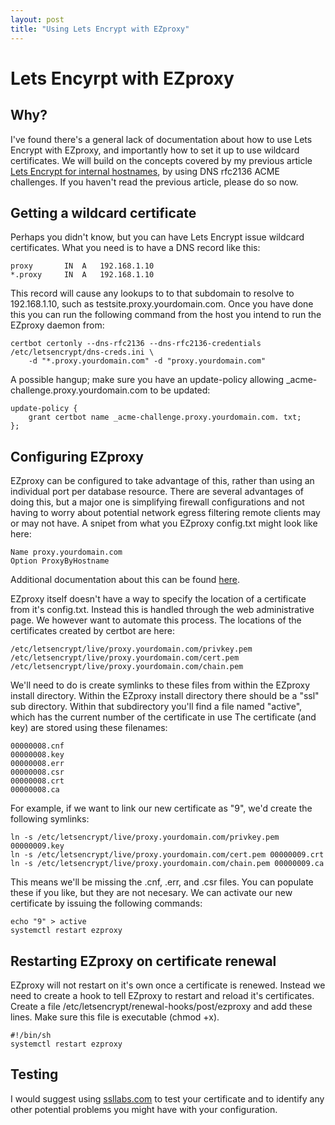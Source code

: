 ```yaml
---
layout: post
title: "Using Lets Encrypt with EZproxy"
---
```

# Lets Encyrpt with EZproxy

## Why?
I've found there's a general lack of documentation about how to use Lets Encrypt with EZproxy, and importantly how to set it up to use wildcard certificates. We will build on the concepts covered
by my previous article <a href="/2021/06/01/letsencrypt.html">Lets Encrypt for internal hostnames</a>, by using DNS rfc2136 ACME challenges. If you haven't read the previous article, please do so now.

## Getting a wildcard certificate
Perhaps you didn't know, but you can have Lets Encrypt issue wildcard certificates. What you need is to have a DNS record like this:

```
proxy		IN	A	192.168.1.10
*.proxy		IN	A	192.168.1.10
```

This record will cause any lookups to to that subdomain to resolve to 192.168.1.10, such as testsite.proxy.yourdomain.com. Once you have done this you can run the following command from the host you
intend to run the EZproxy daemon from:

```
certbot certonly --dns-rfc2136 --dns-rfc2136-credentials /etc/letsencrypt/dns-creds.ini \ 
	-d "*.proxy.yourdomain.com" -d "proxy.yourdomain.com"
```

A possible hangup; make sure you have an update-policy allowing _acme-challenge.proxy.yourdomain.com to be updated:

```
update-policy {
	grant certbot name _acme-challenge.proxy.yourdomain.com. txt;
};
```

## Configuring EZproxy
EZproxy can be configured to take advantage of this, rather than using an individual port per database resource. There are several advantages of doing this, but a major one is simplifying firewall configurations
and not having to worry about potential network egress filtering remote clients may or may not have. A snipet from what you EZproxy config.txt might look like here:

```
Name proxy.yourdomain.com
Option ProxyByHostname
```

Additional documentation about this can be found <a href="https://help.oclc.org/Library_Management/EZproxy/EZproxy_configuration/Migrate_to_Proxy_by_Hostname">here</a>.

EZproxy itself doesn't have a way to specify the location of a certificate from it's config.txt. Instead this is handled through the web administrative page. We however want to automate
this process. The locations of the certificates created by certbot are here:

```
/etc/letsencrypt/live/proxy.yourdomain.com/privkey.pem
/etc/letsencrypt/live/proxy.yourdomain.com/cert.pem
/etc/letsencrypt/live/proxy.yourdomain.com/chain.pem
```

We'll need to do is create symlinks to these files from within the EZproxy install directory. Within the EZproxy install directory there should be a "ssl" sub directory. Within that
subdirectory you'll find a file named "active", which has the current number of the certificate in use  The certificate (and key) are stored using these filenames:

```
00000008.cnf
00000008.key
00000008.err
00000008.csr
00000008.crt
00000008.ca
```

For example, if we want to link our new certificate as "9", we'd create the following symlinks:

```
ln -s /etc/letsencrypt/live/proxy.yourdomain.com/privkey.pem 00000009.key
ln -s /etc/letsencrypt/live/proxy.yourdomain.com/cert.pem 00000009.crt
ln -s /etc/letsencrypt/live/proxy.yourdomain.com/chain.pem 00000009.ca
```

This means we'll be missing the .cnf, .err, and .csr files. You can populate these if you like, but they are not necesary. We can activate our new certificate by issuing the following commands:

```
echo "9" > active
systemctl restart ezproxy
```

## Restarting EZproxy on certificate renewal
EZproxy will not restart on it's own once a certificate is renewed. Instead we need to create a hook to tell EZproxy to restart and reload it's certificates. Create a file /etc/letsencrypt/renewal-hooks/post/ezproxy
and add these lines. Make sure this file is executable (chmod +x).

```
#!/bin/sh
systemctl restart ezproxy
```

## Testing
I would suggest using <a href="https://www.ssllabs.com/ssltest/index.html">ssllabs.com</a> to test your certificate and to identify any other potential problems you might have with your configuration.
